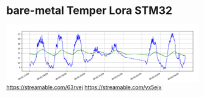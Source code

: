 # bare-metal Temper Lora STM32
![alt text](https://github.com/pakosep/bare-metal/blob/main/temper.png)
https://streamable.com/63rvej
https://streamable.com/yx5ejx
